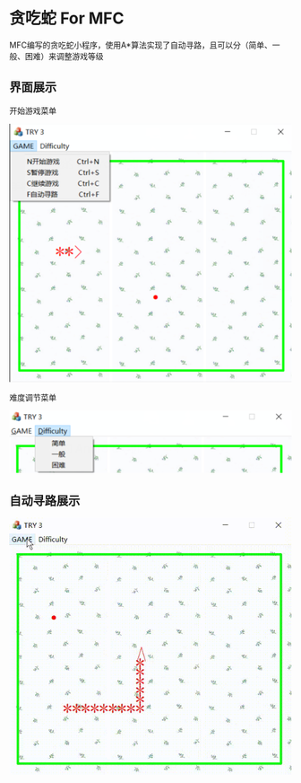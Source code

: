 # 贪吃蛇 For MFC
MFC编写的贪吃蛇小程序，使用A*算法实现了自动寻路，且可以分（简单、一般、困难）来调整游戏等级


## 界面展示
开始游戏菜单

![](menu.png)


难度调节菜单

![](menu1.png)

## 自动寻路展示
![](show.gif)